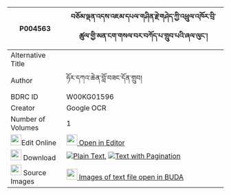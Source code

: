 |P004563|བཅོམ་ལྡན་འདས་འཇམ་དཔལ་གཤིན་རྗེ་གཤེད་ཀྱི་འཕྲུལ་འཁོར་བྲི་ཚུལ་གྱི་མན་ངག་གསལ་བར་བཀོད་པ་གྲུབ་པའི་ཞལ་ལུང་། 
| --- | --- 
|Alternative Title |
|Author| ཧོར་དཀའ་ཆེན་བློ་བཟང་དོན་གྲུབ།
|BDRC ID | W00KG01596
|Creator | Google OCR
|Number of Volumes| 1
|<img width="25" src="https://img.icons8.com/color/25/000000/edit-property.png">Edit Online| [<img width="25" src="https://avatars.githubusercontent.com/u/45091458?s=200&v=4"> Open in Editor](http://editor.openpecha.org/P004563)
|<img width="25" src="https://img.icons8.com/fluent/48/000000/download-2.png"/>  Download | [![](https://img.icons8.com/color/20/000000/txt.png)Plain Text](https://github.com/Openpecha/P004563/releases/download/v1/chomdende_jampal_shinje_she_ky_plain_P004563.zip), [![](https://img.icons8.com/color/20/000000/txt.png)Text with Pagination](https://github.com/Openpecha/P004563/releases/download/v1/chomdende_jampal_shinje_she_ky_pages_P004563.zip)
|<img width="25" src="https://img.icons8.com/plasticine/100/000000/pictures-folder.png"/>  Source Images | [<img width="25" src="https://library.bdrc.io/icons/BUDA-small.svg"> Images of text file open in BUDA](https://library.bdrc.io/show/bdr:W00KG01596)